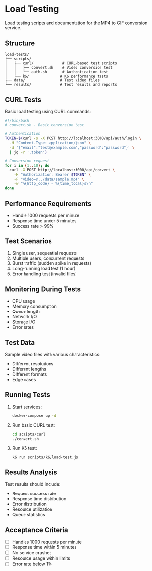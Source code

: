 # Load Testing

Load testing scripts and documentation for the MP4 to GIF conversion service.

## Structure

```
load-tests/
├── scripts/
│   ├── curl/             # CURL-based test scripts
│   │   ├── convert.sh    # Video conversion test
│   │   └── auth.sh       # Authentication test
│   └── k6/              # K6 performance tests
├── data/                # Test video files
└── results/             # Test results and reports
```

## CURL Tests

Basic load testing using CURL commands:

```bash
#!/bin/bash
# convert.sh - Basic conversion test

# Authentication
TOKEN=$(curl -s -X POST http://localhost:3000/api/auth/login \
  -H "Content-Type: application/json" \
  -d '{"email":"test@example.com","password":"password"}' \
  | jq -r '.token')

# Conversion request
for i in {1..10}; do
  curl -X POST http://localhost:3000/api/convert \
    -H "Authorization: Bearer $TOKEN" \
    -F "video=@../data/sample.mp4" \
    -w "%{http_code} - %{time_total}s\n"
done
```

## Performance Requirements

- Handle 1000 requests per minute
- Response time under 5 minutes
- Success rate > 99%

## Test Scenarios

1. Single user, sequential requests
2. Multiple users, concurrent requests
3. Burst traffic (sudden spike in requests)
4. Long-running load test (1 hour)
5. Error handling test (invalid files)

## Monitoring During Tests

- CPU usage
- Memory consumption
- Queue length
- Network I/O
- Storage I/O
- Error rates

## Test Data

Sample video files with various characteristics:
- Different resolutions
- Different lengths
- Different formats
- Edge cases

## Running Tests

1. Start services:
   ```bash
   docker-compose up -d
   ```

2. Run basic CURL test:
   ```bash
   cd scripts/curl
   ./convert.sh
   ```

3. Run K6 test:
   ```bash
   k6 run scripts/k6/load-test.js
   ```

## Results Analysis

Test results should include:
- Request success rate
- Response time distribution
- Error distribution
- Resource utilization
- Queue statistics

## Acceptance Criteria

- [ ] Handles 1000 requests per minute
- [ ] Response time within 5 minutes
- [ ] No service crashes
- [ ] Resource usage within limits
- [ ] Error rate below 1% 
